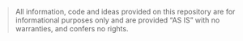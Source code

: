 > All information, code and ideas provided on this repository are for informational purposes only and are provided “AS IS” with no warranties, and confers no rights.
